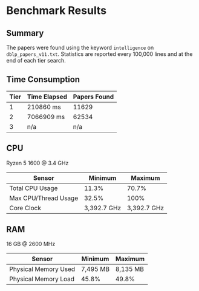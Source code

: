 # Benchmark Results

## Summary

The papers were found using the keyword `intelligence` on `dblp_papers_v11.txt`. Statistics are reported every 100,000 lines and at the end of each tier search.

## Time Consumption

| Tier 	| Time Elapsed 	| Papers Found 	|
|------	|--------------	|--------------	|
| 1    	| 210860 ms    	| 11629        	|
| 2    	| 7066909 ms    | 62534         |
| 3    	| n/a           | n/a           |

## CPU

Ryzen 5 1600 @ 3.4 GHz

| Sensor               	| Minimum     	| Maximum     	|
|----------------------	|-------------	|-------------	|
| Total CPU Usage      	| 11.3%       	| 70.7%       	|
| Max CPU/Thread Usage 	| 32.5%       	| 100%        	|
| Core Clock           	| 3,392.7 GHz 	| 3,392.7 GHz 	|

## RAM

16 GB @ 2600 MHz

| Sensor               	| Minimum  	| Maximum  	|
|----------------------	|----------	|----------	|
| Physical Memory Used 	| 7,495 MB 	| 8,135 MB 	|
| Physical Memory Load 	| 45.8%    	| 49.8%    	|